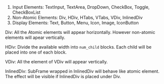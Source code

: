 
1. Input Elements: TextInput, TextArea, DropDown, CheckBox, Toggle, CheckBoxList
2. Non-Atomic Elements: Div, HDiv, HTabs, VTabs, VDiv, InlinedDiv
3. Display Elements: Text, Button, Menu, Icon, Image, IconButton



Div: All the Atomic elements will appear horizontally. However non-atomic
     elements will apear vertically.

HDiv: Divide the available width into `num_child` blocks. Each child will be
      placed into one of each block.

VDiv: All the element of VDiv will appear vertically.

InlinedDiv: SubFrame wrapped in InlinedDiv will behave like atomic element. The
            effect will be visible if InlinedDiv is placed under Div.


